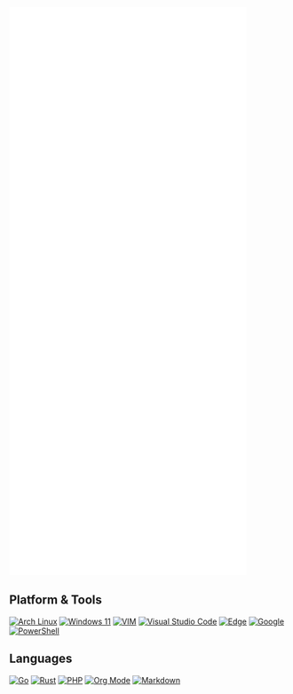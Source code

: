 ![Metrics](/github-metrics.svg)

<!-- badge: https://github.com/Ileriayo/markdown-badges -->
## Platform & Tools

[![Arch Linux](https://img.shields.io/badge/ArchLinux-1793D1?logo=arch-linux&logoColor=fff&style=flat)](https://archlinux.org/)
[![Windows 11](https://img.shields.io/badge/Windows%2011-%230079d5.svg?style=flat&logo=Windows%2011&logoColor=white)](https://www.microsoft.com/windows)
[![VIM](https://img.shields.io/badge/VIM-%2311AB00.svg?style=flat&logo=vim&logoColor=white)](https://www.vim.org/)
[![Visual Studio Code](https://img.shields.io/badge/Visual%20Studio%20Code-0078d7.svg?style=flat&logo=visual-studio-code&logoColor=white)](http://code.visualstudio.com/)
[![Edge](https://img.shields.io/badge/Edge-0078D7?style=flat&logo=Microsoft-edge&logoColor=white)](https://www.microsoft.com/edge)
[![Google](https://img.shields.io/badge/Google-4285F4?style=flat&logo=google&logoColor=white)](https://google.com/)
[![PowerShell](https://img.shields.io/badge/PowerShell-%235391FE.svg?style=flat&logo=powershell&logoColor=white)](https://github.com/PowerShell/PowerShell)

## Languages

[![Go](https://img.shields.io/badge/Golang-00ADD8.svg?style=flat&logo=go&logoColor=white)](https://go.dev/)
[![Rust](https://img.shields.io/badge/Rust-000000.svg?style=flat&logo=rust&logoColor=white)](https://www.rust-lang.org/)
[![PHP](https://img.shields.io/badge/php-%23777BB4.svg?style=flat&logo=php&logoColor=white)](https://www.php.net/)
[![Org Mode](https://img.shields.io/badge/orgmode-%2377AA99.svg?style=flat&logo=org&logoColor=white)](https://orgmode.org/)
[![Markdown](https://img.shields.io/badge/markdown-%23000000.svg?style=flat&logo=markdown&logoColor=white)](https://daringfireball.net/projects/markdown/)
